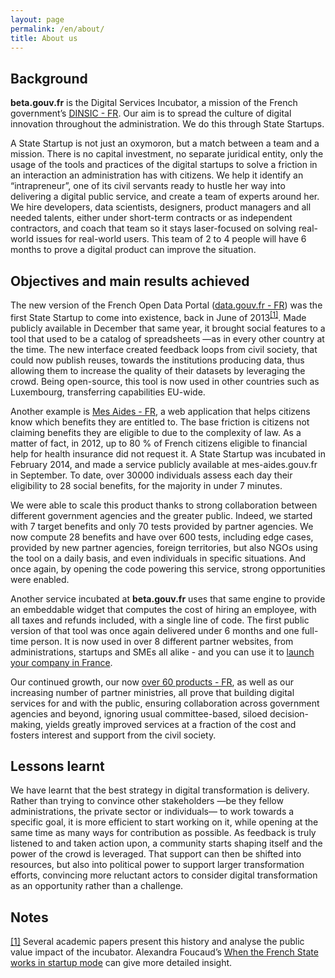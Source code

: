 ```yaml
---
layout: page
permalink: /en/about/
title: About us
---
```


## Background

**beta.gouv.fr** is the Digital Services Incubator, a mission of the French government’s [DINSIC - FR](https://numerique.gouv.fr/). Our aim is to spread the culture of digital innovation throughout the administration. We do this through State Startups.

A State Startup is not just an oxymoron, but a match between a team and a mission. There is no capital investment, no separate juridical entity, only the usage of the tools and practices of the digital startups to solve a friction in an interaction an administration has with citizens. We help it identify an “intrapreneur”, one of its civil servants ready to hustle her way into delivering a digital public service, and create a team of experts around her. We hire developers, data scientists, designers, product managers and all needed talents, either under short-term contracts or as independent contractors, and coach that team so it stays laser-focused on solving real-world issues for real-world users. This team of 2 to 4 people will have 6 months to prove a digital product can improve the situation.

## Objectives and main results achieved

The new version of the French Open Data Portal ([data.gouv.fr - FR](https://data.gouv.fr/)) was the first State Startup to come into existence, back in June of 2013<sup><a href="#fn1" id="r1">[1]</a></sup>. Made publicly available in December that same year, it brought social features to a tool that used to be a catalog of spreadsheets —as in every other country at the time. The new interface created feedback loops from civil society, that could now publish reuses, towards the institutions producing data, thus allowing them to increase the quality of their datasets by leveraging the crowd. Being open-source, this tool is now used in other countries such as Luxembourg, transferring capabilities EU-wide.

Another example is [Mes Aides - FR](https://mes-aides.gouv.fr), a web application that helps citizens know which benefits they are entitled to. The base friction is citizens not claiming benefits they are eligible to due to the complexity of law. As a matter of fact, in 2012, up to 80 % of French citizens eligible to financial help for health insurance did not request it. A State Startup was incubated in February 2014, and made a service publicly available at mes-aides.gouv.fr in September. To date, over 30000 individuals assess each day their eligibility to 28 social benefits, for the majority in under 7 minutes.

We were able to scale this product thanks to strong collaboration between different government agencies and the greater public. Indeed, we started with 7 target benefits and only 70 tests provided by partner agencies. We now compute 28 benefits and have over 600 tests, including edge cases, provided by new partner agencies, foreign territories, but also NGOs using the tool on a daily basis, and even individuals in specific situations. And once again, by opening the code powering this service, strong opportunities were enabled.

Another service incubated at **beta.gouv.fr** uses that same engine to provide an embeddable widget that computes the cost of hiring an employee, with all taxes and refunds included, with a single line of code. The first public version of that tool was once again delivered under 6 months and one full-time person. It is now used in over 8 different partner websites, from administrations, startups and SMEs all alike - and you can use it to [launch your company in France](https://mycompanyinfrance.fr/).

Our continued growth, our now [over 60 products - FR](/startups/), as well as our increasing number of partner ministries, all prove that building digital services for and with the public, ensuring collaboration across government agencies and beyond, ignoring usual committee-based, siloed decision-making, yields greatly improved services at a fraction of the cost and fosters interest and support from the civil society.

## Lessons learnt

We have learnt that the best strategy in digital transformation is delivery. Rather than trying to convince other stakeholders —be they fellow administrations, the private sector or individuals— to work towards a specific goal, it is more efficient to start working on it, while opening at the same time as many ways for contribution as possible. As feedback is truly listened to and taken action upon, a community starts shaping itself and the power of the crowd is leveraged. That support can then be shifted into resources, but also into political power to support larger transformation efforts, convincing more reluctant actors to consider digital transformation as an opportunity rather than a challenge.


## Notes

<span id="fn1"><a href="#r1">[1]</a></span> Several academic papers present this history and analyse the public value impact of the incubator. Alexandra Foucaud’s [When the French State works in startup mode](/content/docs/StateStartups-Foucaud.pdf) can give more detailed insight.

